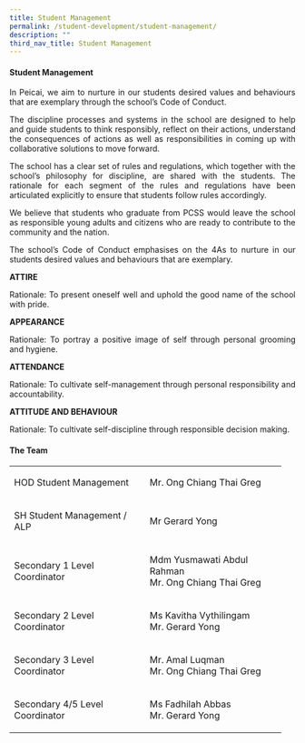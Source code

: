 ```yaml
---
title: Student Management
permalink: /student-development/student-management/
description: ""
third_nav_title: Student Management
---
```

<h4><strong>Student Management</strong></h4>
<p><p align="justify">In Peicai, we aim to&nbsp;nurture in our students desired values and behaviours that are exemplary through the school&rsquo;s Code of Conduct.</p>
<p><p align="justify">The discipline processes and systems in the school are designed to help and guide students to think responsibly, reflect on their actions, understand the consequences of actions as well as responsibilities in coming up with collaborative solutions to move forward.</p>
<p><p align="justify">The school has a clear set of rules and regulations, which together with the school&rsquo;s philosophy for discipline, are shared with the students. The rationale for each segment of the rules and regulations have been articulated explicitly to ensure that students follow rules accordingly.</p>
<p><p align="justify">We believe that students who graduate from PCSS would leave the school as responsible young adults and citizens who are ready to contribute to the community and the nation.</p>
<p><p align="justify">The school&rsquo;s Code of Conduct emphasises on the 4As to nurture in our students desired values and behaviours that are exemplary.</p>
<p><strong>ATTIRE<br /></strong><p align="justify">Rationale: To present oneself well and uphold the good name of the school with pride.</p>
<p><strong>APPEARANCE<br /></strong><p align="justify">Rationale: To portray a positive image of self through personal grooming and hygiene.</p>
<p><strong>ATTENDANCE<br /></strong><p align="justify">Rationale: To cultivate self-management through personal responsibility and accountability.</p>
<p><strong>ATTITUDE AND BEHAVIOUR<br /></strong><p align="justify">Rationale: To cultivate self-discipline through responsible decision making.</p>
<h4><strong>The Team</strong></h4>
<table width="447">
<tbody>
<tr>
<td width="223">
<p>HOD Student Management</p>
</td>
<td width="224">
<p>Mr. Ong Chiang Thai Greg</p>
</td>
</tr>
<tr>
<td width="223">
<p>SH Student Management / ALP</p>
</td>
<td width="224">
<p>Mr Gerard Yong</p>
</td>
</tr>
<tr>
<td width="223">
<p>Secondary 1 Level Coordinator</p>
</td>
<td width="224">
<p>Mdm Yusmawati Abdul Rahman<br>Mr. Ong Chiang Thai Greg</p>
</td>
</tr>
<tr>
<td width="223">
<p>Secondary 2 Level Coordinator</p>
</td>
<td width="224">
<p>Ms Kavitha Vythilingam<br>Mr. Gerard Yong</p>
</td>
</tr>
<tr>
<td width="223">
<p>Secondary 3 Level Coordinator</p>
</td>
<td width="224">
<p>Mr. Amal Luqman<br>Mr. Ong Chiang Thai Greg</p>
</td>
</tr>
<tr>
<td width="223">
<p>Secondary 4/5 Level Coordinator</p>
</td>
<td width="224">
<p>Ms Fadhilah Abbas<br>Mr. Gerard Yong</p>
</td>
</tr>
</tbody>
</table>